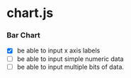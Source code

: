 # chart.js

### Bar Chart
- [x] be able to input x axis labels
- [ ] be able to input simple numeric data
- [ ] be able to input multiple bits of data. 
